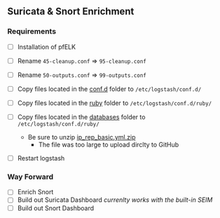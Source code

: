 ## Suricata & Snort Enrichment

### Requirements 
- [ ] Installation of pfELK
- [ ] Rename `45-cleanup.conf` => `95-cleanup.conf`
- [ ] Rename `50-outputs.conf` => `99-outputs.conf`
- [ ] Copy files located in the [conf.d](https://github.com/pfelk/pfelk/tree/master/experimental/conf.d) folder to `/etc/logstash/conf.d/`
- [ ] Copy files located in the [ruby]() folder to `/etc/logstash/conf.d/ruby/`
- [ ] Copy files located in the [databases]() folder to `/etc/logstash/conf.d/ruby/`
  - Be sure to unzip [ip_rep_basic.yml.zip](https://github.com/pfelk/pfelk/raw/master/experimental/databases/ip_rep_basic.yml.zip)
    - The file was too large to upload dirclty to GitHub

- [ ] Restart logstash 

### Way Forward
- [ ] Enrich Snort 
- [ ] Build out Suricata Dashboard *currenlty works with the built-in SEIM*
- [ ] Build out Snort Dashboard 
